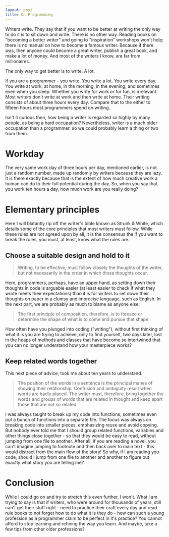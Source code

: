 ```yaml
---
layout: post
title: On Programming
---
```


Writers write. They say that if you want to be better at writing the only way to do it is to sit down and write.
There is no other way. Reading books on "becoming a better writer" and going to "inspiration" workshops won't help; there is no manual on how to become a famous writer. Because if there was,
then anyone could become a great writer, publish a great book, and make a lot of money. And most of the writers I know, are far from millionaires.

The only way to get better is to write. A lot.

If you are a programmer - you write. You write a lot. You write every day. You write at work, at home, in the morning, in the evening, and sometimes even when you sleep.
Whether you write for work or for fun, is irrelevant. Most writers don't write at work and then write at home. Their writing consists of about three hours every day. Compare that to the either to
fifteen hours most programmers spend on writing.

Isn't it curious then, how being a writer is regarded so highly by many people, as being a hard occupation? Nevertheless, writer is a much older occupation than a programmer, so we could probably
learn a thing or two from them. 

Workday
=======
The very same work day of three hours per day, mentioned earlier, is not just a random number, made up randomly by writers because they are lazy. It is there exactly because that is the extent of how
much creative work a human can do to their full potential during the day. So, when you say that you work ten hours a day, how much work are you really doing?

Elementary principles
=====================

Here I will blatantly rip off the writer's bible known as Strunk & White, which details some of the core principles that most writers must follow. While these rules are not agreed upon
by all, it is the consensus the if you want to break the rules, you must, at least, know what the rules are.

Choose a suitable design and hold to it
---------------------------------------
>Writing, to be effective, must follow closely the thoughts of the writer, but
>not necessarily in the order in which those thoughts occur.

Here, programmers, perhaps, have an upper hand, as setting down their thoughts in code is arguable easier (at least easier to check if what they 
wrote meets their expectations) than it is for writers to set down their thoughts on paper in a clumsy and imprecise language, such as English. In the next part,
we are probably as much to blame as anyone else:

>The first principle of composition, therefore, is to foresee or determine the
>shape of what is to come and pursue that shape.

How often have you plunged into coding ("writing"), without first thinking of what it is you are trying to achieve, only to find yourself, two days later, lost in 
the heaps of methods and classes that have become so intertwined that you can no longer understand how your masterpiece works? 

Keep related words together
----------------------------
This next piece of advice, took me about ten years to understand.

> The position of the words in a sentence is the principal manes of showing
> their relationship. Confusion and ambiguity result when words are badly
> placed. The writer must, therefore, bring together the words and groups of
> words that are related in thought and keep apart those that are not so
> related.

I was always taught to break up my code into functions; sometimes even put a bunch of functions into 
a separate file. The focus was always on breaking code into smaller pieces, emphasizing reuse and avoid copying. But nobody ever 
told me that I should group related functions, variables and other things close together - so that they would be easy to read, without 
jumping from one file to another. After all, if you are reading a novel, you can't imagine jumping to footnote and then back over to main text - this 
would distract from the main flow of the story! So why, if I am reading you code, should I jump from one file to another and another to figure out
exactly what story you are telling me?

Conclusion
==========
While I could go on and try to stretch this even further, I won't. What I am trying to say is that if writers, who were around for thousands of years,
still can't get their stuff right - need to practice their craft every day and read rule books to not forget how to do what it is they do - how can such a young profession
as a programmer claim to be perfect in it's practice? You cannot afford to stop learning and refining the way you learn. And maybe, take a few tips from other older professions?
